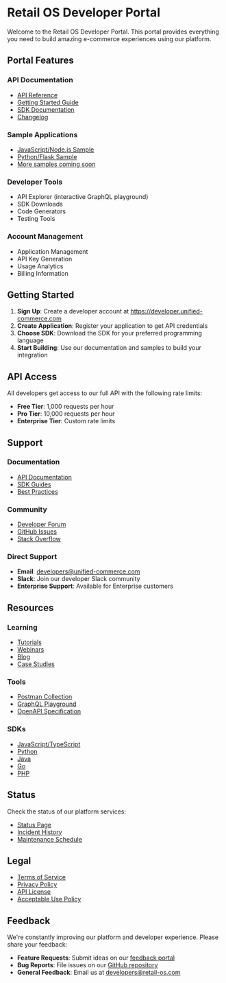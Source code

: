 # Retail OS Developer Portal

Welcome to the Retail OS Developer Portal. This portal provides everything you need to build amazing e-commerce experiences using our platform.

## Portal Features

### API Documentation
- [API Reference](../api-docs/API_REFERENCE.md)
- [Getting Started Guide](../api-docs/GETTING_STARTED.md)
- [SDK Documentation](../api-docs/SDK_DOCS.md)
- [Changelog](../api-docs/CHANGELOG.md)

### Sample Applications
- [JavaScript/Node.js Sample](../samples/javascript-nodejs/)
- [Python/Flask Sample](../samples/python-flask/)
- [More samples coming soon](../samples/)

### Developer Tools
- API Explorer (interactive GraphQL playground)
- SDK Downloads
- Code Generators
- Testing Tools

### Account Management
- Application Management
- API Key Generation
- Usage Analytics
- Billing Information

## Getting Started

1. **Sign Up**: Create a developer account at https://developer.unified-commerce.com
2. **Create Application**: Register your application to get API credentials
3. **Choose SDK**: Download the SDK for your preferred programming language
4. **Start Building**: Use our documentation and samples to build your integration

## API Access

All developers get access to our full API with the following rate limits:
- **Free Tier**: 1,000 requests per hour
- **Pro Tier**: 10,000 requests per hour
- **Enterprise Tier**: Custom rate limits

## Support

### Documentation
- [API Documentation](../api-docs/)
- [SDK Guides](../api-docs/SDK_DOCS.md)
- [Best Practices](../api-docs/BEST_PRACTICES.md)

### Community
- [Developer Forum](https://community.unified-commerce.com)
- [GitHub Issues](https://github.com/unified-commerce/issues)
- [Stack Overflow](https://stackoverflow.com/questions/tagged/unified-commerce)

### Direct Support
- **Email**: developers@unified-commerce.com
- **Slack**: Join our developer Slack community
- **Enterprise Support**: Available for Enterprise customers

## Resources

### Learning
- [Tutorials](TUTORIALS.md)
- [Webinars](WEBINARS.md)
- [Blog](https://blog.unified-commerce.com)
- [Case Studies](CASE_STUDIES.md)

### Tools
- [Postman Collection](unified-commerce-postman.json)
- [GraphQL Playground](https://api.unified-commerce.com/graphql)
- [OpenAPI Specification](unified-commerce-openapi.yaml)

### SDKs
- [JavaScript/TypeScript](https://github.com/unified-commerce/sdk-javascript)
- [Python](https://github.com/unified-commerce/sdk-python)
- [Java](https://github.com/unified-commerce/sdk-java)
- [Go](https://github.com/unified-commerce/sdk-go)
- [PHP](https://github.com/unified-commerce/sdk-php)

## Status

Check the status of our platform services:
- [Status Page](https://status.retail-os.com)
- [Incident History](INCIDENTS.md)
- [Maintenance Schedule](MAINTENANCE.md)

## Legal

- [Terms of Service](TERMS.md)
- [Privacy Policy](PRIVACY.md)
- [API License](LICENSE.md)
- [Acceptable Use Policy](ACCEPTABLE_USE.md)

## Feedback

We're constantly improving our platform and developer experience. Please share your feedback:

- **Feature Requests**: Submit ideas on our [feedback portal](https://feedback.retail-os.com)
- **Bug Reports**: File issues on our [GitHub repository](https://github.com/retail-os/issues)
- **General Feedback**: Email us at developers@retail-os.com